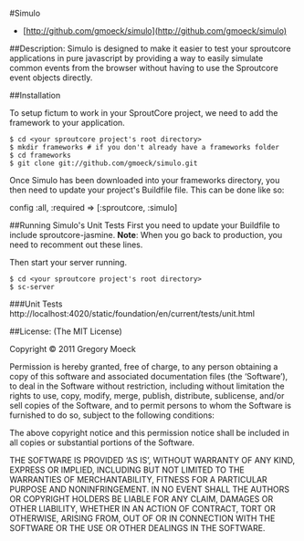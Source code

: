 #Simulo
- [http://github.com/gmoeck/simulo](http://github.com/gmoeck/simulo)


##Description:
Simulo is designed to make it easier to test your sproutcore
applications in pure javascript by providing a way to easily simulate
common events from the browser without having to use the Sproutcore
event objects directly. 

##Installation

To setup fictum to work in your SproutCore project, we need to add the framework to your application.

    $ cd <your sproutcore project's root directory>
    $ mkdir frameworks # if you don't already have a frameworks folder
    $ cd frameworks
    $ git clone git://github.com/gmoeck/simulo.git

Once Simulo has been downloaded into your frameworks directory, you then need to update your project's Buildfile file. This can be done like so:

config :all, :required => [:sproutcore, :simulo]


##Running Simulo's Unit Tests
First you need to update your Buildfile to include sproutcore-jasmine.
**Note**: When you go back to production, you need to recomment out
these lines.

Then start your server running.

    $ cd <your sproutcore project's root directory>
    $ sc-server

###Unit Tests
    http://localhost:4020/static/foundation/en/current/tests/unit.html

##License:
(The MIT License)

Copyright © 2011 Gregory Moeck

Permission is hereby granted, free of charge, to any person obtaining a copy of this software and associated documentation files (the ‘Software’), to deal in the Software without restriction, including without limitation the rights to use, copy, modify, merge, publish, distribute, sublicense, and/or sell copies of the Software, and to permit persons to whom the Software is furnished to do so, subject to the following conditions:

The above copyright notice and this permission notice shall be included in all copies or substantial portions of the Software.

THE SOFTWARE IS PROVIDED ‘AS IS’, WITHOUT WARRANTY OF ANY KIND, EXPRESS OR IMPLIED, INCLUDING BUT NOT LIMITED TO THE WARRANTIES OF MERCHANTABILITY, FITNESS FOR A PARTICULAR PURPOSE AND NONINFRINGEMENT. IN NO EVENT SHALL THE AUTHORS OR COPYRIGHT HOLDERS BE LIABLE FOR ANY CLAIM, DAMAGES OR OTHER LIABILITY, WHETHER IN AN ACTION OF CONTRACT, TORT OR OTHERWISE, ARISING FROM, OUT OF OR IN CONNECTION WITH THE SOFTWARE OR THE USE OR OTHER DEALINGS IN THE SOFTWARE.

